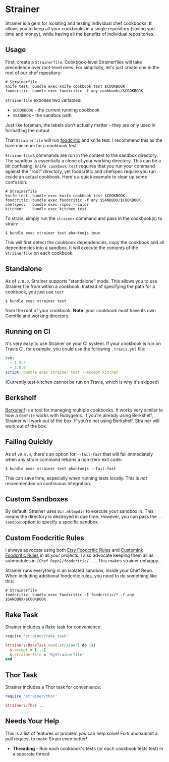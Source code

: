 # Strainer

Strainer is a gem for isolating and testing individual chef cookbooks. It allows you to keep all your cookbooks in a single repository (saving you time and money), while having all the benefits of individual repositories.

Usage
-----
First, create a `Strainerfile`. Cookbook-level Strainerfiles will take precedence over root-level ones. For simplicity, let's just create one in the root of our chef repository:

    # Strainerfile
    knife test: bundle exec knife cookbook test $COOKBOOK
    foodcritic: bundle exec foodcritic -f any cookbooks/$COOKBOOK

`Strainerfile` exposes two variables:

- `$COOKBOOK` - the current running cookbook
- `$SANDBOX` - the sandbox path

Just like foreman, the labels don't actually matter - they are only used in formatting the output.

That `Strainerfile` will run [foodcritic](https://github.com/acrmp/foodcritic) and knife test. I recommend this as the bare minimum for a cookbook test.

`Strainerfile`s commands are run in the context to the sandbox directory. The sandbox is essentially a clone of your working directory. This can be a bit confusing. `knife cookbook test` requires that you run your command against the "root" directory, yet foodcrtitic and chefspec require you run inside an actual cookbook. Here's a quick example to clear up some confusion:

    # Strainerfile
    knife test: bundle exec knife cookbook test $COOKBOOK
    foodcritic: bundle exec foodcritic -f any $SANDBOX/$COOKBOOK
    chefspec:   bundle exec rspec --color
    kitchen:    bundle exec kitchen test

To strain, simply run the `strainer` command and pass in the cookbook(s) to strain:

    $ bundle exec strainer test phantomjs tmux

This will first detect the cookbook dependencies, copy the cookbook and all dependencies into a sandbox. It will execute the contents of the `Strainerfile` on each cookbook.

Standalone
----------
As of `2.0.0`, Strainer supports "standalone" mode. This allows you to use Strainer file from within a cookbook. Instead of specifying the path for a cookbook, you just use `test`

    $ bundle exec strainer test

from the root of your cookbook. **Note**: your cookbook must have its own Gemfile and working directory.

Running on CI
-------------
It's very easy to use Strainer on your CI system. If your cookbook is run on Travis CI, for example, you could use the following `.travis.yml` file:

```yaml
rvm:
  - 1.9.3
  - 2.0.0
script: bundle exec strainer test --except kitchen
```

(Currently test-kitchen cannot be run on Travis, which is why it's skipped)

Berkshelf
---------
[Berkshelf](http://berkshelf.com/) is a tool for managing multiple cookbooks. It works very similar to how a `Gemfile` works with Rubygems. If you're already using Berkshelf, Strainer will work out of the box. If you're not using Berkshelf, Strainer will work out of the box.

Failing Quickly
---------------
As of `v0.0.4`, there's an option for `--fail-fast` that will fail immediately when any strain command returns a non-zero exit code:

    $ bundle exec strainer test phantomjs --fail-fast

This can save time, especially when running tests locally. This is *not* recommended on continuous integration.

Custom Sandboxes
----------------
By default, Strainer uses `Dir.mktmpdir` to execute your sandbox in. This means the directory is destroyed in due time. However, you can pass the `--sandbox` option to specify a specific sandbox.

Custom Foodcritic Rules
-----------------------
I always advocate using both [Etsy Foodcritic Rules](https://github.com/etsy/foodcritic-rules) and [CustomInk Foodcritic Rules](https://github.com/customink-webops/foodcritic-rules) in all your projects. I also advocate keeping them all as submodules in `[Chef Repo]/foodcritic/...`. This makes strainer unhappy...

Strainer runs everything in an isolated sandbox, inside your Chef Repo. When including additional foodcritic rules, you need to do something like this:

    # Strainerfile
    foodcritic: bundle exec foodcritic -I foodcritic/* -f any $SANDBOX/$COOKBOOK

Rake Task
---------
Strainer includes a Rake task for convenience:

```ruby
require 'strainer/rake_task'

Strainer::RakeTask.new(:strainer) do |s|
  s.except = [...]
  s.strainerfile = 'MyStrainerfile'
end
```

Thor Task
---------
Strainer includes a Thor task for convenience:

```ruby
require 'strainer/thor'

Strainer::Thor...
```

Needs Your Help
---------------
This is a list of features or problem *you* can help solve! Fork and submit a pull request to make Strain even better!

- **Threading** - Run each cookbook's tests (or each cookbook tests test) in a separate thread
